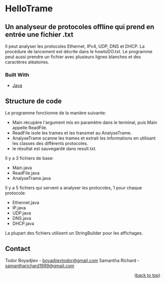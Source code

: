 # HelloTrame

## Un analyseur de protocoles offline qui prend en entrée une fichier .txt 

Il peut analyser les protocoles Ethernet, IPv4, UDP, DNS et DHCP. La procédure de lancement est décrite dans le howtoDO.txt. Le programme peut aussi prendre un fichier avec plusieurs lignes blanches et des caractères aléatoires.

### Built With
* [Java](https://www.java.com)

## Structure de code
Le programme fonctionne de la manière suivante:
- Main récupère l'argument mis en paramètre dans le terminal, puis Main appelle ReadFile.
- ReadFile isole les trames et les transmet au AnalyseTrame.
- AnalyseTrame scanne les trames et extrait les informations en utilisant les classes des différents protocoles.
- le résultat est sauvegardé dans result.txt.

Il y a 3 fichiers de base:
- Main.java
- ReadFile.java
- AnalyseTrame.java

Il y a 5 fichiers qui servent a analyser les protocoles, 1 pour chaque protocole:
- Ethernet.java
- IP.java
- UDP.java
- DNS.java
- DHCP.java

La plupart des fichiers utilisent un StringBuilder pour les affichages. 


<!-- CONTACT -->
## Contact

Todor Boyadjiev - boyadjievtodor@gmail.com
Samantha Richard - samantharichard1999@gmail.com


<p align="right">(<a href="#top">back to top</a>)</p>
